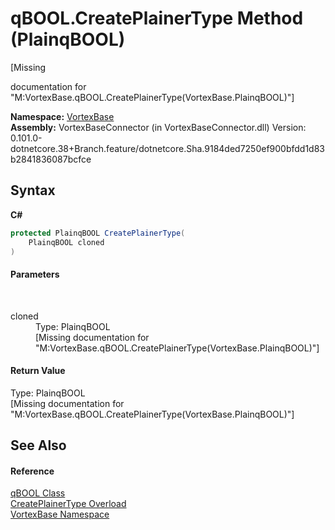 # qBOOL.CreatePlainerType Method (PlainqBOOL)
 

\[Missing <summary> documentation for "M:VortexBase.qBOOL.CreatePlainerType(VortexBase.PlainqBOOL)"\]

**Namespace:**&nbsp;<a href="N_VortexBase.md">VortexBase</a><br />**Assembly:**&nbsp;VortexBaseConnector (in VortexBaseConnector.dll) Version: 0.101.0-dotnetcore.38+Branch.feature/dotnetcore.Sha.9184ded7250ef900bfdd1d83b2841836087bcfce

## Syntax

**C#**<br />
``` C#
protected PlainqBOOL CreatePlainerType(
	PlainqBOOL cloned
)
```


#### Parameters
&nbsp;<dl><dt>cloned</dt><dd>Type: PlainqBOOL<br />\[Missing <param name="cloned"/> documentation for "M:VortexBase.qBOOL.CreatePlainerType(VortexBase.PlainqBOOL)"\]</dd></dl>

#### Return Value
Type: PlainqBOOL<br />\[Missing <returns> documentation for "M:VortexBase.qBOOL.CreatePlainerType(VortexBase.PlainqBOOL)"\]

## See Also


#### Reference
<a href="T_VortexBase_qBOOL.md">qBOOL Class</a><br /><a href="Overload_VortexBase_qBOOL_CreatePlainerType.md">CreatePlainerType Overload</a><br /><a href="N_VortexBase.md">VortexBase Namespace</a><br />